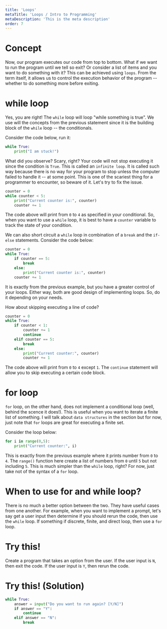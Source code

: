 ```yaml
---
title: 'Loops'
metaTitle: 'Loops / Intro to Programming'
metaDescription: 'This is the meta description'
order: 7
---
```


# Concept

Now, our program executes our code from top to bottom. What if we want to run the program until we tell so exit? Or consider a list of items and you want to do something with it? This can be achieved using `loops`. From the term itself, it allows us to control the execution behavior of the program -- whether to do something more before exiting.

# while loop

Yes, you are right! The `while` loop will loop "while something is true". We use will the concepts from the previous statement since it is the building block of the `while` loop -- the conditionals.

Consider the code below, run it:

```python
while True:
    print("I am stuck!")
```

What did you observe? Scary, right? Your code will not stop executing it since the condition is `True`. This is called an `infinite loop`. It is called such way because there is no way for your program to stop unless the computer failed to handle it -- at some point. This is one of the scariest thing for a programmer to encounter, so beware of it. Let's try to fix the issue.

```python
counter = 0
while counter < 5:
    print("Current counter is:", counter)
    counter += 1
```

The code above will print from `0` to `4` as specified in your conditional. So, when you want to use a `while` loop, it is best to have a `counter` variable to track the state of your condition.

We can also short circuit a `while` loop in combination of a `break` and the `if-else` statements. Consider the code below:

```python
counter = 0
while True:
    if counter == 5:
        break
    else:
        print("Current counter is:", counter)
    counter += 1
```

It is exactly from the previous example, but you have a greater control of your loops. Either way, both are good design of implementing loops. So, do it depending on your needs.

How about skipping executing a line of code?

```python
counter = 0
while True:
    if counter < 1:
        counter += 1
        continue
    elif counter == 5:
        break
    else:
        print("Current counter:", counter)
        counter += 1
```

The code above will print from `0` to `4` except `1`. The `continue` statement will allow you to skip executing a certain code block.

# for loop

`for` loop, on the other hand, does not implement a conditional loop (well, behind the scence it does!). This is useful when you want to iterate a finite list of something. I will talk about `data structures` in the section but for now, just note that `for` loops are great for executing a finite set.

Consider the loop below:

```python
for i in range(0,5):
    print("Current counter:", i)
```

This is exactly from the previous example where it prints number from `0` to `4`. The `range()` function here create a list of numbers from `0` until `5` but not including `5`. This is much simpler than the `while` loop, right? For now, just take not of the syntax of a `for` loop.

# When to use for and while loop?

There is no much a better option between the two. They have useful cases from one another. For example, when you want to implement a prompt, let's say get a user input then determine if you should rerun the code, then use the `while` loop. If something if discrete, finite, and direct loop, then use a `for` loop.

# Try this!

Create a program that takes an option from the user. If the user input is `N`, then exit the code. If the user input is `Y`, then rerun the code.

# Try this! (Solution)

```python
while True:
    answer = input("Do you want to run again? [Y/N]")
    if answer == "Y":
        continue
    elif answer == "N":
        break
```
